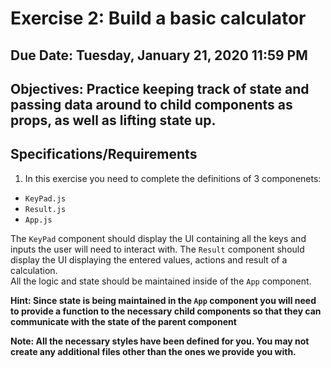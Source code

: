 # Exercise 2: Build a basic calculator 

## Due Date: Tuesday, January 21, 2020 11:59 PM
## Objectives: Practice keeping track of state and passing data around to child components as props, as well as lifting state up.

## Specifications/Requirements
1. In this exercise you need to complete the definitions of 3 componenets:
  * `KeyPad.js`  
  * `Result.js` 
  * `App.js`  

The `KeyPad` component should display the UI containing all the keys and inputs the user will need to interact with. 
The `Result` component should display the UI displaying the entered values, actions and result of a calculation.  
All the logic and state should be maintained inside of the `App` component.

__Hint: Since state is being maintained in the `App` component you will need to provide a function to the necessary child components so that they can communicate with the state of the parent component__  

__Note: All the necessary styles have been defined for you. You may not create any additional files other than the ones we provide you with.__ 